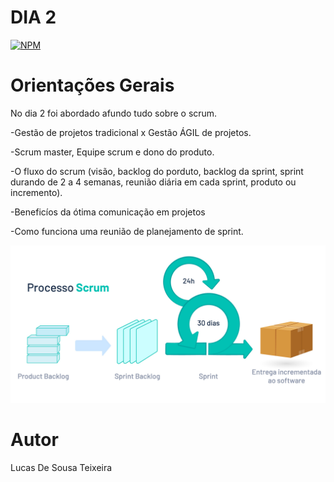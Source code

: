 # DIA 2
[![NPM](https://img.shields.io/npm/l/react)](https://github.com/lucasteixeira03/Exemplo-Readme/blob/main/LICENSE) 

# Orientações Gerais

No dia 2 foi abordado afundo tudo sobre o scrum.

-Gestão de projetos tradicional x Gestão ÁGIL de projetos.

-Scrum master, Equipe scrum e dono do produto.

-O fluxo do scrum (visão, backlog do porduto, backlog da sprint, sprint durando de 2 a 4 semanas, reunião diária em cada sprint, produto ou incremento).

-Beneficíos da ótima comunicação em projetos

-Como funciona uma reunião de planejamento de sprint.

![scrum](https://github.com/lucasteixeira03/ASSETS/blob/main/Fluxo_Scrum.jpg) 


# Autor

Lucas De Sousa Teixeira

